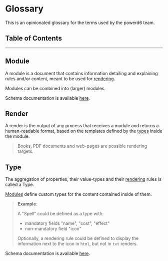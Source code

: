 # Glossary

This is an opinionated glossary for the terms used by the powerd6 team.

## Table of Contents
<!-- toc -->
---

## Module

A module is a document that contains information detailing and explaining rules and/or content, meant to be used for [rendering](#render).

Modules can be combined into (larger) modules.

Schema documentation is available [here](schemas/_index.md#module).

## Render

A render is the output of any process that receives a module and returns a human-readable format, based on the templates defined by the [types](#type) inside the module.

> Books, PDF documents and web-pages are possible rendering targets.

## Type

The aggregation of properties, their value-types and their [rendering](#render) rules is called a Type.

[Modules](#module) define custom types for the content contained inside of them.

> **Example**:
> 
> A "Spell" could be defined as a type with:
> - mandatory fields "name", "cost", "effect"
> - non-mandatory field "icon"
> 
> Optionally, a rendering rule could be defined to display the information next to the icon in `html`, but not in `txt` renders.

Schema documentation is available [here](schemas/_index.md#type).
